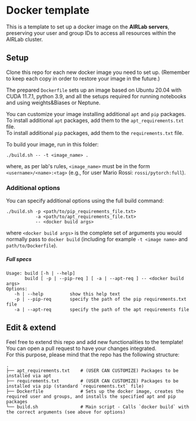 # Docker template
This is a template to set up a docker image on the **AIRLab servers**, preserving your user and group IDs to access all resources within the AIRLab cluster.

## Setup
Clone this repo for each new docker image you need to set up. (Remember to keep each copy in order to restore your image in the future.)

The prepared `Dockerfile` sets up an image based on Ubuntu 20.04 with CUDA 11.7.1, python 3.9, and all the setups required for running notebooks and using weights&Biases or Neptune.

You can customize your image installing additional `apt` and `pip` packages.<br>
To install additional `apt` packages, add them to the `apt_requirements.txt` file.<br>
To install additional `pip` packages, add them to the `requirements.txt` file.

To build your image, run in this folder:
```
./build.sh -- -t <image_name> .
```
where, as per lab's rules, `<image_name>` must be in the form `<username>/<name>:<tag>` (e.g., for user Mario Rossi: `rossi/pytorch:full`).

### Additional options
You can specify additional options using the full build command:
```
./build.sh -p <path/to/pip_requirements_file.txt>
           -a <path/to/apt_requirements_file.txt>
           -- <docker build args>
```
where `<docker build args>` is the complete set of arguments you would normally pass to `docker build` (including for example `-t <image name>` and `path/to/Dockerfile`).

##### Full specs
```
Usage: build [-h | --help]
       build [ -p | --pip-req ] [ -a | --apt-req ] -- <docker build args>
Options:
   -h | --help          show this help text
   -p | --pip-req       specify the path of the pip requirements.txt file
   -a | --apt-req       specify the path of the apt requirements file
```


## Edit & extend
Feel free to extend this repo and add new functionalities to the template!
You can open a pull request to have your changes integrated.<br>
For this purpose, please mind that the repo has the following structure:
```
.
├── apt_requirements.txt    # (USER CAN CUSTOMIZE) Packages to be installed via apt
├── requirements.txt        # (USER CAN CUSTOMIZE) Packages to be installed via pip (standard `requirements.txt` file)
├── Dockerfile              # Sets up the docker image, creates the required user and groups, and installs the specified apt and pip packages
└── build.sh                # Main script - Calls `docker build` with the correct arguments (see above for options)
```
